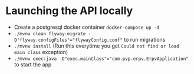# Launching the API locally
* Create a postgresql docker container `docker-compose up -d`
* `./mvnw clean flyway:migrate -D"flyway.configFiles"="flywayConfig.conf"` to run migrations
* `./mvnw install` (Run this everytime you get `Could not find or load main class` exception)
* `./mvnw exec:java -D"exec.mainClass"="com.pvp.erpv.ErpvApplication"` to start the app